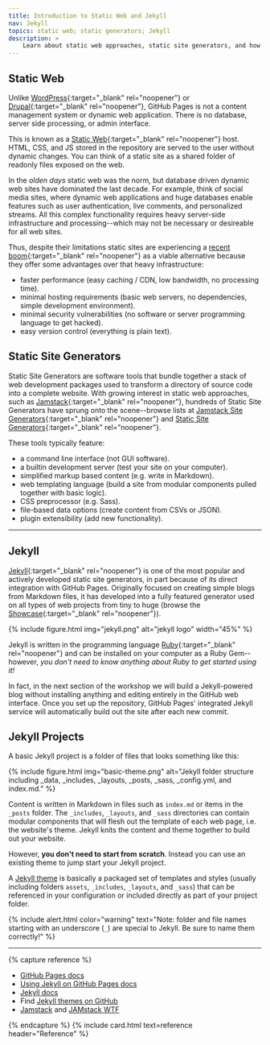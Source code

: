 ```yaml
---
title: Introduction to Static Web and Jekyll
nav: Jekyll
topics: static web; static generators; Jekyll
description: > 
    Learn about static web approaches, static site generators, and how Jekyll fits in with GitHub Pages.
---
```


## Static Web

Unlike [WordPress](https://wordpress.com/){:target="_blank" rel="noopener"} or [Drupal](https://www.drupal.org/){:target="_blank" rel="noopener"}, GitHub Pages is not a content management system or dynamic web application.
There is no database, server side processing, or admin interface.

This is known as a [<span class="term">Static Web</span>](https://en.wikipedia.org/wiki/Static_web_page){:target="_blank" rel="noopener"} host. 
HTML, CSS, and JS stored in the repository are served to the user without dynamic changes.
You can think of a static site as a shared folder of readonly files exposed on the web.

In the *olden days* static web was the norm, but database driven dynamic web sites have dominated the last decade.
For example, think of social media sites, where dynamic web applications and huge databases enable features such as user authentication, live comments, and personalized streams. 
All this complex functionality requires heavy server-side infrastructure and processing--which may not be necessary or desireable for all web sites.

Thus, despite their limitations static sites are experiencing a [recent boom](https://www.smashingmagazine.com/2015/11/modern-static-website-generators-next-big-thing/){:target="_blank" rel="noopener"} as a viable alternative because they offer some advantages over that heavy infrastructure:

- faster performance (easy caching / CDN, low bandwidth, no processing time).
- minimal hosting requirements (basic web servers, no dependencies, simple development environment).
- minimal security vulnerabilities (no software or server programming language to get hacked).
- easy version control (everything is plain text).

## Static Site Generators

<span class="term">Static Site Generators</span> are software tools that bundle together a stack of web development packages used to transform a directory of source code into a complete website.
With growing interest in static web approaches, such as [Jamstack](https://jamstack.org/){:target="_blank" rel="noopener"}, hundreds of Static Site Generators have sprung onto the scene--browse lists at [Jamstack Site Generators](https://jamstack.org/generators/){:target="_blank" rel="noopener"} and [Static Site Generators](https://staticsitegenerators.net/){:target="_blank" rel="noopener"}.

These tools typically feature: 

- a command line interface (not GUI software).
- a builtin development server (test your site on your computer). 
- simplified markup based content (e.g. write in Markdown).
- web templating language (build a site from modular components pulled together with basic logic).
- CSS preprocessor (e.g. Sass).
- file-based data options (create content from CSVs or JSON).
- plugin extensibility (add new functionality).

----------

## Jekyll 

[Jekyll](https://jekyllrb.com/){:target="_blank" rel="noopener"} is one of the most popular and actively developed static site generators, in part because of its direct integration with GitHub Pages.
Originally focused on creating simple blogs from Markdown files, it has developed into a fully featured generator used on all types of web projects from tiny to huge (browse the [Showcase](https://jekyllrb.com/showcase/){:target="_blank" rel="noopener"}).

{% include figure.html img="jekyll.png" alt="jekyll logo" width="45%" %}

Jekyll is written in the programming language [Ruby](https://www.ruby-lang.org/){:target="_blank" rel="noopener"} and can be installed on your computer as a Ruby Gem--however, *you don't need to know anything about Ruby to get started using it!*

In fact, in the next section of the workshop we will build a Jekyll-powered blog without installing anything and editing entirely in the GitHub web interface.
Once you set up the repository, GitHub Pages' integrated Jekyll service will automatically build out the site after each new commit.

## Jekyll Projects

A basic Jekyll project is a folder of files that looks something like this:

{% include figure.html img="basic-theme.png" alt="Jekyll folder structure including _data, _includes, _layouts, _posts, _sass, _config.yml, and index.md." %}

Content is written in Markdown in files such as `index.md` or items in the `_posts` folder.
The `_includes`, `_layouts`, and `_sass` directories can contain modular components that will flesh out the template of each web page, i.e. the website's theme.
Jekyll knits the content and theme together to build out your website.

However, **you don't need to start from scratch**.
Instead you can use an existing theme to jump start your Jekyll project.

A [Jekyll theme](https://jekyllrb.com/docs/themes/) is basically a packaged set of templates and styles (usually including folders `assets`, `_includes`, `_layouts`, and `_sass`) that can be referenced in your configuration or included directly as part of your project folder.

{% include alert.html color="warning" text="Note: folder and file names starting with an underscore (`_`) are special to Jekyll. Be sure to name them correctly!" %}

-------------

{% capture reference %}
- [GitHub Pages docs](https://docs.github.com/en/free-pro-team@latest/github/working-with-github-pages)
- [Using Jekyll on GitHub Pages docs](https://docs.github.com/en/free-pro-team@latest/github/working-with-github-pages/setting-up-a-github-pages-site-with-jekyll)
- [Jekyll docs](https://jekyllrb.com/docs/)
- Find [Jekyll themes on GitHub](https://github.com/topics/jekyll-theme)
- [Jamstack](https://jamstack.org/) and [JAMstack WTF](https://jamstack.wtf/)

{% endcapture %}
{% include card.html text=reference header="Reference" %}

